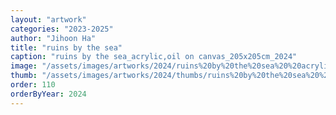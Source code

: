 ```yaml
---
layout: "artwork"
categories: "2023-2025"
author: "Jihoon Ha"
title: "ruins by the sea"
caption: "ruins by the sea_acrylic,oil on canvas_205x205cm_2024"
image: "/assets/images/artworks/2024/ruins%20by%20the%20sea%20%20acrylic%2Coil%20on%20canvas%20205x205cm%202024.jpg"
thumb: "/assets/images/artworks/2024/thumbs/ruins%20by%20the%20sea%20%20acrylic%2Coil%20on%20canvas%20205x205cm%202024.jpg"
order: 110
orderByYear: 2024
---
```

